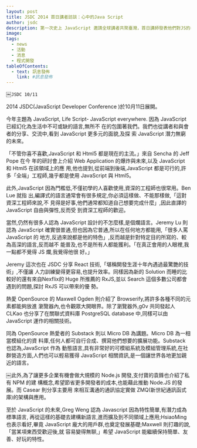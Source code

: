 ```yaml
---
layout: post
title: JSDC 2014 首日講者訪談：心中的Java Script
author: jsdc
description: 第一次史上 JavaScript 邀請全球講者共聚臺灣，首日講師發表他們對JS的看法
image:
tags:
  - news
  - 活動
  - 消息
  - 程式開發
tableOfContents:
  - text: 訊息發佈
    link: #訊息發佈
---
```


￼`JSDC 10/11`

2014 JSDC(JavaScript Developer Conference )於10月11日展開。

今年主題為 JavaScript, Life Script- JavaScript everywhere. 因為 JavaScript 已經幻化為生活中不可或缺的語言,無所不 在的包圍著我們。我們也從講者和與會者的分享、交流中,看到 JavaScript 更多元的面貌,及探 索 JavaScript 潛力無窮的未來。

「不管你喜不喜歡,JavaScript 和 Html5 都是現在的主流。」來自 Sencha 的 Jeff Pope 在今 年的研討會上介紹 Web Application 的爆炸與未來,以及 JavaScript 和 Html5 在該領域上的應 用,他也提到,從前端到後端,JavaScript 都是可行的,許多「全端」工程師,幾乎都是使用 JavaScript 與 Html5。

此外,JavaScript 因為門檻低,不僅初學的人喜歡使用,資深的工程師也很常用。Ben Lue 就指 出,編譯式的語言通常會有很多規定,你必須這樣做、不能那樣做,「這對資深工程師來說,不 見得是好事,他們通常都知道自己想要完成什麼」,因此直譯的 JavaScript 自由與彈性,反而受 到資深工程師的歡迎。

當然,仍然有很多人認為 JavaScript 設計的不怎麼樣,是個爛語言。Jeremy Lu 則認為 JavaScript 確實很普通,但也因為它普通,所以在任何地方都能用,「很多人罵 JavaScript 的 地方,反過來說都是他的特色」,反而越是針對特定目的所寫的、較為高深的語言,反而越不 能普及,也不是所有人都能獲利。「在真正會用的人眼裡,我一點都不覺得 JS 爛,我覺得他很 好。」

Jeremy 這次也在 JSDC 分享 React 技術,「堪稱開發生涯十年內遇過最驚艷的技術」,不僅讓 人力訓練變得更容易,也提升效率。同樣因為新的 Solution 而睡的比較好的還有來自Nexflix的 Huge 所推薦的 RxJS,並以 Search 這個多數公司都會遇到的問題,探討 RxJS 可以帶來的優 勢。

熱愛 OpenSource 的 Maxwell Ogden 則介紹了 Browserify,將許多各種不同的元素都能夠放進 瀏覽器內,也令觀眾大開眼界。除了瀏覽器外,g0v 共同發起人CLKao 也分享了在關聯式資料庫 PostgreSQL database 中,同樣可以由 JavaScript 運作的相關技術。

同為 OpenSource 熱愛者的 Substack 則以 Micro DB 為講題。Micro DB 為一相當模組化的資 料庫,任何人都可自行合成、撰寫他們想要的擴展功能。Substack 也認為,JavaScript 作為 動態語言,具有非常好的可模組系統及模組管理系統,在社群營造方面,人們也可以輕易獲得 JavaScript 相關資訊,是一個讓世界各地更加親近的語言。

￼此外,為了讓更多企業有機會做大規模的 Node.js 開發,支付寶的袁鋒也介紹了私有 NPM 的建 構概念,希望節省更多開發者的成本,也能藉此推動 Node.JS 的發展。而 Casear 則分享主要用 來相互溝通的通訊協定實做 ZMQ(新世紀通訊函式庫)的架構與應用。

至於 JavaScript 的未來,Greg Weng 認為 Javascript 因為特性簡單,有潛力成為標準語言, 再從這樣的基礎去建構新語言,進而擴及到不同領域上應用;HsiaoMing 也表示看好,畢竟 JavaScript 龐大的用戶群,也奠定發展基礎;Maxwell 則打趣的說,「當某項東西受歡迎後,就 容易變得無聊,」希望 JavaScript 能繼續保持簡單、友善、好玩的特性。
